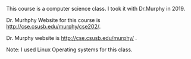 This course is a computer science class. I took it with Dr.Murphy in 2019.

Dr. Murhphy Website for this course is http://cse.csusb.edu/murphy/cse202/.

Dr. Murphy website is http://cse.csusb.edu/murphy/ .

Note: I used Linux Operating systems for this class.
